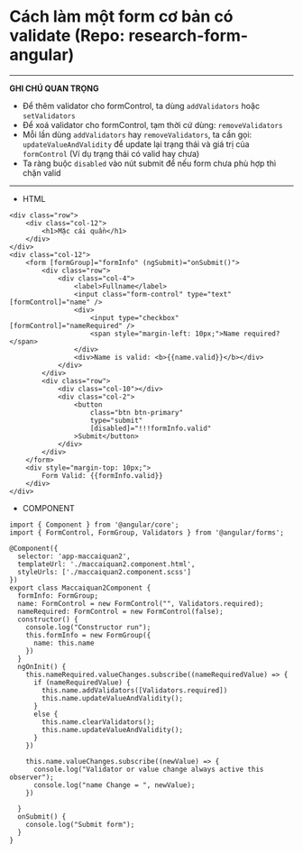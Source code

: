 # Cách làm một form cơ bản có validate (Repo: research-form-angular)

---
**GHI CHÚ QUAN TRỌNG**

- Để thêm validator cho formControl, ta dùng `addValidators` hoặc `setValidators`
- Để xoá validator cho formControl, tạm thời cứ dùng:  `removeValidators`
- Mỗi lần dùng `addValidators` hay `removeValidators`, ta cần gọi: `updateValueAndValidity` để update lại trạng thái và giá trị của `formControl` (Ví dụ trạng thái có valid hay chưa)
- Ta ràng buộc `disabled` vào nút submit để nếu form chưa phù hợp thì chặn valid

---

- HTML
```
<div class="row">
    <div class="col-12">
        <h1>Mặc cái quần</h1>
    </div>
</div>
<div class="col-12">
    <form [formGroup]="formInfo" (ngSubmit)="onSubmit()">
        <div class="row">
            <div class="col-4">
                <label>Fullname</label>
                <input class="form-control" type="text" [formControl]="name" />
                <div>
                    <input type="checkbox" [formControl]="nameRequired" />
                    <span style="margin-left: 10px;">Name required?</span>
                </div>
                <div>Name is valid: <b>{{name.valid}}</b></div>
            </div>
        </div>
        <div class="row">
            <div class="col-10"></div>
            <div class="col-2">
                <button
                    class="btn btn-primary"
                    type="submit"
                    [disabled]="!!!formInfo.valid"
                >Submit</button>
            </div>
        </div>
    </form>
    <div style="margin-top: 10px;">
        Form Valid: {{formInfo.valid}}
    </div>
</div>
```

- COMPONENT
```
import { Component } from '@angular/core';
import { FormControl, FormGroup, Validators } from '@angular/forms';

@Component({
  selector: 'app-maccaiquan2',
  templateUrl: './maccaiquan2.component.html',
  styleUrls: ['./maccaiquan2.component.scss']
})
export class Maccaiquan2Component {
  formInfo: FormGroup;
  name: FormControl = new FormControl("", Validators.required);
  nameRequired: FormControl = new FormControl(false);
  constructor() {
    console.log("Constructor run");
    this.formInfo = new FormGroup({
      name: this.name
    })
  }
  ngOnInit() {
    this.nameRequired.valueChanges.subscribe((nameRequiredValue) => {
      if (nameRequiredValue) {
        this.name.addValidators([Validators.required])
        this.name.updateValueAndValidity();
      }
      else {
        this.name.clearValidators();               
        this.name.updateValueAndValidity();
      }
    })

    this.name.valueChanges.subscribe((newValue) => {
      console.log("Validator or value change always active this observer");
      console.log("name Change = ", newValue);
    })

  }
  onSubmit() {
    console.log("Submit form");
  }
}

```
